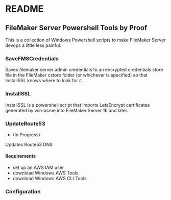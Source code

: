 # README #

## FileMaker Server Powershell Tools by Proof ##

This is a collection of Windows Powershell scripts to make FIleMaker Server devops a little less painful.

### SaveFMSCredentials ###

Saves filemaker server admin credentials to an encrypted credentials store file in the FileMaker cstore folder (or whichever is specified) so that InstallSSL knows where to look for it.

### InstallSSL ###
  
InstallSSL is a powershell script that imports LetsEncrypt certificates generated by win-acme into FileMaker Server 16 and later. 



### UpdateRoute53 ###
- (In Progress)

Updates Route53 DNS

#### Requirements ##

* set up an AWS IAM user
* download Windows AWS Tools
* download Windows AWS CLI Tools
  
### Configuration ##
